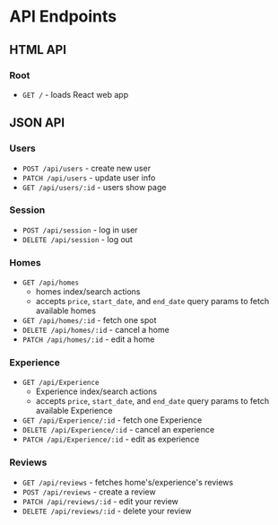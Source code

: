 # API Endpoints

## HTML API

### Root

- `GET /` - loads React web app

## JSON API

### Users

- `POST /api/users` - create new user
- `PATCH /api/users` - update user info
- `GET /api/users/:id` - users show page

### Session

- `POST /api/session` - log in user
- `DELETE /api/session` - log out

### Homes

- `GET /api/homes`
  - homes index/search actions
  - accepts `price`, `start_date`, and `end_date` query params to fetch
      available homes
- `GET /api/homes/:id` - fetch one spot
- `DELETE /api/homes/:id` - cancel a home
- `PATCH /api/homes/:id` - edit a home

### Experience

- `GET /api/Experience`
  - Experience index/search actions
  - accepts `price`, `start_date`, and `end_date` query params to fetch
      available Experience
- `GET /api/Experience/:id` - fetch one Experience
- `DELETE /api/Experience/:id` - cancel an experience
- `PATCH /api/Experience/:id` - edit as experience

### Reviews

- `GET /api/reviews` - fetches home's/experience's reviews
- `POST /api/reviews` - create a review
- `PATCH /api/reviews/:id` - edit your review
- `DELETE /api/reviews/:id` - delete your review
